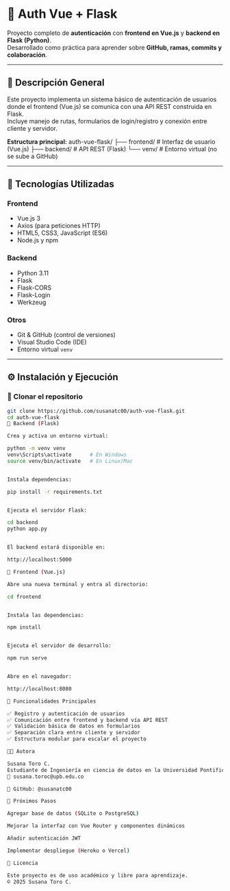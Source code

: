 # 🔐 Auth Vue + Flask

Proyecto completo de **autenticación** con **frontend en Vue.js** y **backend en Flask (Python)**.  
Desarrollado como práctica para aprender sobre **GitHub, ramas, commits y colaboración**.

---

## 🧠 Descripción General

Este proyecto implementa un sistema básico de autenticación de usuarios donde el frontend (Vue.js) se comunica con una API REST construida en Flask.  
Incluye manejo de rutas, formularios de login/registro y conexión entre cliente y servidor.

**Estructura principal:**
auth-vue-flask/
├── frontend/ # Interfaz de usuario (Vue.js)
├── backend/ # API REST (Flask)
└── venv/ # Entorno virtual (no se sube a GitHub)

---

## 🚀 Tecnologías Utilizadas

### **Frontend**
- Vue.js 3
- Axios (para peticiones HTTP)
- HTML5, CSS3, JavaScript (ES6)
- Node.js y npm

### **Backend**
- Python 3.11
- Flask
- Flask-CORS
- Flask-Login
- Werkzeug

### **Otros**
- Git & GitHub (control de versiones)
- Visual Studio Code (IDE)
- Entorno virtual `venv`

---

## ⚙️ Instalación y Ejecución

### 🔹 Clonar el repositorio
```bash
git clone https://github.com/susanatc00/auth-vue-flask.git
cd auth-vue-flask
🔹 Backend (Flask)

Crea y activa un entorno virtual:

python -m venv venv
venv\Scripts\activate      # En Windows
source venv/bin/activate   # En Linux/Mac


Instala dependencias:

pip install -r requirements.txt


Ejecuta el servidor Flask:

cd backend
python app.py


El backend estará disponible en:

http://localhost:5000

🔹 Frontend (Vue.js)

Abre una nueva terminal y entra al directorio:

cd frontend


Instala las dependencias:

npm install


Ejecuta el servidor de desarrollo:

npm run serve


Abre en el navegador:

http://localhost:8080

🧩 Funcionalidades Principales

✅ Registro y autenticación de usuarios
✅ Comunicación entre frontend y backend vía API REST
✅ Validación básica de datos en formularios
✅ Separación clara entre cliente y servidor
✅ Estructura modular para escalar el proyecto

👩‍💻 Autora

Susana Toro C.
Estudiante de Ingeniería en ciencia de datos en la Universidad Pontificia Bolivariana
📧 susana.toroc@upb.edu.co

🐙 GitHub: @susanatc00

🌱 Próximos Pasos

Agregar base de datos (SQLite o PostgreSQL)

Mejorar la interfaz con Vue Router y componentes dinámicos

Añadir autenticación JWT

Implementar despliegue (Heroku o Vercel)

📜 Licencia

Este proyecto es de uso académico y libre para aprendizaje.
© 2025 Susana Toro C.